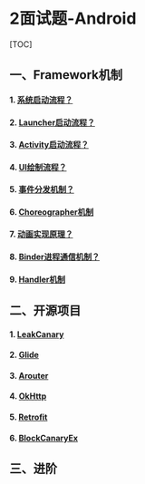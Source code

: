 # 2面试题-Android

[TOC]

## 一、Framework机制

#### 1. [系统启动流程？](../01基础机制/1.Android系统启动流程.md)

#### 2. [Launcher启动流程？](../01基础机制/3.launcher启动原理.md)

#### 3. [Activity启动流程？](../01基础机制/4.Activity启动原理.md)

#### 4. [UI绘制流程？](../01基础机制/6.View绘制流程.md)

#### 5. [事件分发机制？](../01基础机制/8.事件分发机制.md)

#### 6. [Choreographer机制](../01基础机制/92Choreographer机制.md)

#### 7. [动画实现原理？](../01基础机制/93动画实现原理.md)

#### 8. [Binder进程通信机制？](../01基础机制/2.Binder进程通信机制.md)

#### 9. [Handler机制](../01基础机制/7.Handler原理.md)



## 二、开源项目

#### 1. [LeakCanary](../01基础机制/91.LeakCanary库.md)

#### 2. [Glide](../06架构与设计/7Glide.md)

#### 3. [Arouter](../06架构与设计/6Arouter.md)

#### 4. [OkHttp](../06架构与设计/9Okhttp3.md)

#### 5. [Retrofit](../06架构与设计/8Retrofit2.md)

#### 6. [BlockCanaryEx](http://blog.zhaiyifan.cn/2016/01/16/BlockCanaryTransparentPerformanceMonitor/)

## 三、进阶

